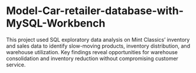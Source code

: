 # Model-Car-retailer-database-with-MySQL-Workbench
This project used SQL exploratory data analysis on Mint Classics’ inventory and sales data to identify slow-moving products, inventory distribution, and warehouse utilization. Key findings reveal opportunities for warehouse consolidation and inventory reduction without compromising customer service.
